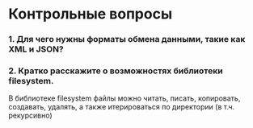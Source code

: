 __Контрольные вопросы__
=========================

### 1. Для чего нужны форматы обмена данными, такие как XML и JSON?


### 2. Кратко расскажите о возможностях библиотеки filesystem.

В библиотеке filesystem файлы можно читать, писать, копировать, создавать, удалять, а также итерироваться по директории (в т.ч. рекурсивно)

